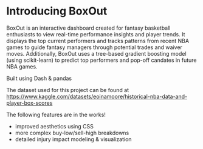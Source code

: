 # Introducing BoxOut
BoxOut is an interactive dashboard created for fantasy basketball enthusiasts to view real-time performance insights and player trends. It displays the top current performers and tracks patterns from recent NBA games to guide fantasy managers through potential trades and waiver moves. Additionally, BoxOut uses a tree-based gradient boosting model (using scikit-learn) to predict top performers and pop-off candates in future NBA games. 

Built using Dash & pandas

The dataset used for this project can be found at https://www.kaggle.com/datasets/eoinamoore/historical-nba-data-and-player-box-scores

The following features are in the works!
- improved aesthetics using CSS
- more complex buy-low/sell-high breakdowns
- detailed injury impact modeling & visualization

